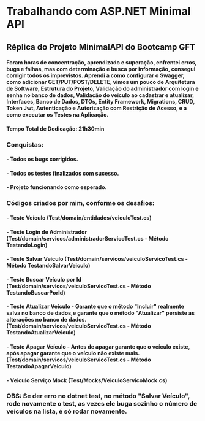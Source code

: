 # Trabalhando com ASP.NET Minimal API

## Réplica do Projeto MinimalAPI do Bootcamp GFT

#### Foram horas de concentração, aprendizado e superação, enfrentei erros, bugs e falhas, mas com determinação e busca por informação, consegui corrigir todos os imprevistos. Aprendi a como configurar o Swagger, como adicionar GET/PUT/POST/DELETE, vimos um pouco de Arquitetura de Software, Estrutura do Projeto, Validação do administrador com login e senha no banco de dados, Validação do veículo ao cadastrar e atualizar, Interfaces, Banco de Dados, DTOs, Entity Framework, Migrations, CRUD, Token Jwt, Autenticação e Autorização com Restrição de Acesso, e a como executar os Testes na Aplicação.
#### Tempo Total de Dedicação: 21h30min
### Conquistas:
#### - Todos os bugs corrigidos.
#### - Todos os testes finalizados com sucesso.
#### - Projeto funcionando como esperado.

### Códigos criados por mim, conforme os desafios:

#### - Teste Veículo (Test/domain/entidades/veiculoTest.cs)
#### - Teste Login de Administrador (Test/domain/servicos/administradorServicoTest.cs - Método TestandoLogin)
#### - Teste Salvar Veículo (Test/domain/servicos/veiculoServicoTest.cs - Método TestandoSalvarVeiculo)
#### - Teste Buscar Veículo por Id (Test/domain/servicos/veiculoServicoTest.cs - Método TestandoBuscarPorId)
#### - Teste Atualizar Veículo - Garante que o método "Incluir" realmente salva no banco de dados,e garante que o método "Atualizar" persiste as alterações no banco de dados. (Test/domain/servicos/veiculoServicoTest.cs - Método TestandoAtualizarVeiculo)
#### - Teste Apagar Veículo - Antes de apagar garante que o veículo existe, após apagar garante que o veículo não existe mais. (Test/domain/servicos/veiculoServicoTest.cs - Método TestandoApagarVeiculo)
#### - Veiculo Serviço Mock (Test/Mocks/VeiculoServicoMock.cs)

### OBS: Se der erro no dotnet test, no método "Salvar Veículo", rode novamente o test, as vezes ele buga sozinho o número de veículos na lista, é só rodar novamente.
